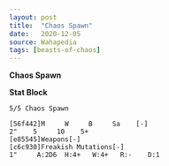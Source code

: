 ```yaml
---
layout: post
title:  "Chaos Spawn"
date:   2020-12-05
source: Wahapedia
tags: [beasts-of-chaos]
---
```


**Chaos Spawn**

**Stat Block**
```
5/5 Chaos Spawn
```

```
[56f442]M     W     B     Sa    [-]
2"    5     10    5+    
[e85545]Weapons[-]
[c6c930]Freakish Mutations[-]
1"     A:2D6  H:4+   W:4+   R:-    D:1   
```


